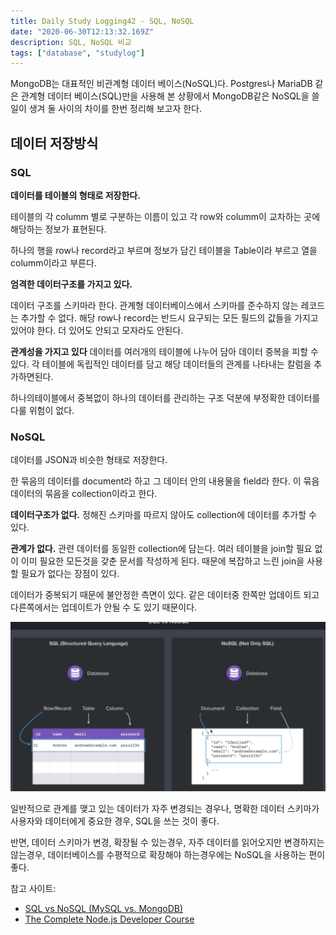 ```yaml
---
title: Daily Study Logging42 - SQL, NoSQL
date: "2020-06-30T12:13:32.169Z"
description: SQL, NoSQL 비교
tags: ["database", "studylog"]
---
```


MongoDB는 대표적인 비관계형 데이터 베이스(NoSQL)다. Postgres나 MariaDB 같은 관계형 데이터 베이스(SQL)만을 사용해 본 상황에서 MongoDB같은 NoSQL을 쓸 일이 생겨 둘 사이의 차이를 한번 정리해 보고자 한다.

## 데이터 저장방식

### SQL

**데이터를 테이블의 형태로 저장한다.**

테이블의 각 columm 별로 구분하는 이름이 있고 각 row와 columm이 교차하는 곳에 해당하는 정보가 표현된다.

하나의 행을 row나 record라고 부르며 정보가 담긴 테이블을 Table이라 부르고 열을 columm이라고 부른다.

**엄격한 데이터구조를 가지고 있다.**

데이터 구조를 스키마라 한다. 관계형 데이터베이스에서 스키마를 준수하지 않는 레코드는 추가할 수 없다. 해당 row나 record는 반드시 요구되는 모든 필드의 값들을 가지고 있어야 한다. 더 있어도 안되고 모자라도 안된다.

**관계성을 가지고 있다**
데이터를 여러개의 테이블에 나누어 담아 데이터 중복을 피할 수 있다. 각 테이블에 독립적인 데이터를 담고 해당 데이터들의 관계를 나타내는 칼럼을 추가하면된다.

하나의테이블에서 중복없이 하나의 데이터를 관리하는 구조 덕분에 부정확한 데이터를 다룰 위험이 없다.

### NoSQL

데이터를 JSON과 비슷한 형태로 저장한다.

한 묶음의 데이터를 document라 하고 그 데이터 안의 내용물을 field라 한다. 이 묶음 데이터의 묶음을 collection이라고 한다.

**데이터구조가 없다.**
정해진 스키마를 따르지 않아도 collection에 데이터를 추가할 수 있다.

**관계가 없다.**
관련 데이터를 동일한 collection에 담는다. 여러 테이블을 join할 필요 없이 이미 필요한 모든것을 갖춘 문서를 작성하게 된다. 때문에 복잡하고 느린 join을 사용할 필요가 없다는 장점이 있다.

데이터가 중복되기 때문에 불안정한 측면이 있다. 같은 데이터중 한쪽만 업데이트 되고 다른쪽에서는 업데이트가 안될 수 도 있기 때문이다.

![](./comparison.png)

일반적으로 관계를 맺고 있는 데이터가 자주 변경되는 경우나, 명확한 데이터 스키마가 사용자와 데이터에게 중요한 경우, SQL을 쓰는 것이 좋다.

반면, 데이터 스키마가 변경, 확장될 수 있는경우, 자주 데이터를 읽어오지만 변경하지는 않는경우, 데이터베이스를 수평적으로 확장해야 하는경우에는 NoSQL을 사용하는 편이 좋다.

참고 사이트:

- [SQL vs NoSQL (MySQL vs. MongoDB)](https://siyoon210.tistory.com/130)
- [The Complete Node.js Developer Course](https://www.udemy.com/course/the-complete-nodejs-developer-course-2/learn/lecture/13729148?start=15#content)
